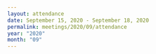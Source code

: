 ```yaml
---
layout: attendance
date: September 15, 2020 - September 18, 2020
permalink: meetings/2020/09/attendance
year: "2020"
month: "09"
---
```


